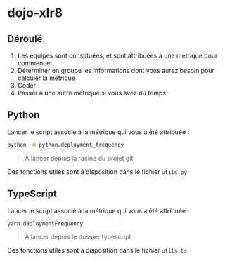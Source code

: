 # dojo-xlr8

## Déroulé

1. Les équipes sont constituées, et sont attribuées à une métrique pour commencer
2. Déterminer en groupe les informations dont vous aurez besoin pour calculer la métrique
3. Coder
4. Passer à une autre métrique si vous avez du temps

## Python

Lancer le script associé à la métrique qui vous a été attribuée :

```sh
python -m python.deployment_frequency
```

> À lancer depuis la racine du projet git

Des fonctions utiles sont à disposition dans le fichier `utils.py`

## TypeScript

Lancer le script associé à la métrique qui vous a été attribuée :

```sh
yarn deploymentFrequency
```

> À lancer depuis le dossier typescript

Des fonctions utiles sont à disposition dans le fichier `utils.ts`
